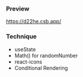 ### Preview
https://d22he.csb.app/

### Technique
+ useState
+ Math() for randomNumber
+ react-icons
+ Conditional Rendering
